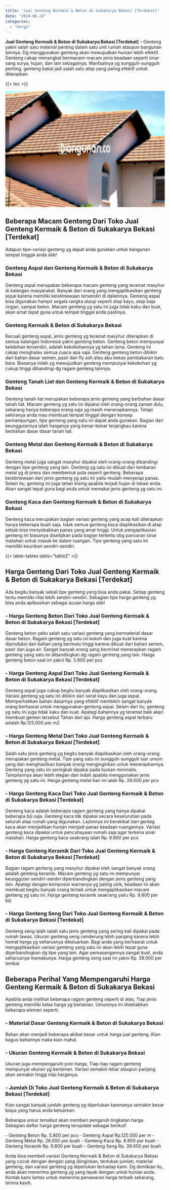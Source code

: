 ```yaml
---
title: "Jual Genteng Kermaik & Beton di Sukakarya Bekasi [Terdekat]"
date: "2024-06-24"
categories: 
  - "harga"
---
```


**Jual Genteng Kermaik & Beton di Sukakarya Bekasi \[Terdekat\]** – Genteng yakni salah satu material penting dalam satu unit rumah ataupun bangunan lainnya. Dg menggunakan genteng akan mewujudkan hunian lebih efektif. Genteng cakap menangkal bermacam-macam jenis keadaan seperti sinar sang surya, hujan, dan lain sebagainya. Manfaatnya yg sungguh-sungguh penting, genteng bakal jadi salah satu atap yang paling efektif untuk diterapkan.

{{< toc >}}

![Jual Genteng Kermaik & Beton di Sukakarya Bekasi [Terdekat]](/images/genteng-minimalis-murah30.png)

## Beberapa Macam Genteng Dari Toko Jual Genteng Kermaik & Beton di Sukakarya Bekasi \[Terdekat\]

Adapun tipe-variasi genteng yg dapat anda gunakan untuk bangunan tempat tinggal anda sbb!

### Genteng Aspal dan Genteng Kermaik & Beton di Sukakarya Bekasi

Genteng aspal merupakan beberapa macam genteng yang teramat masyhur di kalangan masyarakat. Banyak dari orang yang mengaplikasikan genteng aspal karena memiliki keistimewaan tersendiri di dalamnya. Genteng aspal bisa digunakan hampir segala rangka ataup seperti atap kayu, atap baja ringan, sampai beton. Macam genteng yg satu ini juga tidak kaku dan kuat, akan amat tepat guna untuk tempat tinggal anda pastinya.

### Genteng Kermaik & Beton di Sukakarya Bekasi

Kecuali genteng aspal, jenis genteng yg teramat masyhur diterapkan di semua kalangan Indonesia yakni genteng beton. Genteng beton mempunyai kelebihan tersendiri, adalah kekokohannya yg tahan lama. Genteng ini cakap menghalau semua cuaca apa saja. Genteng genteng beton dibikin dari bahan dasar semen, pasir dan fly ash atau abu bekas pembakaran batu bara. Biasanya inilah yg mewujudkan genteng mempunyai kekokohan yg cukup tinggi dibandingi dg ragam genteng lainnya.

### Genteng Tanah Liat dan Genteng Kermaik & Beton di Sukakarya Bekasi

Genteng tanah liat merupakan beberapa jenis genteng yang berbahan dasar tanah liat. Macam genteng yg satu ini dipakai oleh orang-orang zaman dulu, sekarang hanya beberapa orang saja yg masih menerapkannya. Tetapi sekiranya anda mau membuat tempat tinggal dengan konsep perkampungan, tipe genteng yang satu ini dapat anda gunakan. Bagian dari keunggulannya ialah harganya yang benar-benar terjangkau karena berbahan dasar dasar tanah liat.

### Genteng Metal dan Genteng Kermaik & Beton di Sukakarya Bekasi

Genteng metal juga sangat masyhur dipakai oleh orang-orang dibandingi dengan tipe genteng yang lain. Genteng yg satu ini dibuat dari lembaran metal yg di press dan membentuk pola seperti genteng. Beberapa keistimewaan dari jenis genteng yg satu ini yaitu mudah menyerap panas. Selain itu, genteng ini juga tahan bising apabila terjadi hujan di lokasi anda. Akan sangat tepat guna bagi anda untuk memakai jenis genteng yg satu ini.

### Genteng Kaca dan Genteng Kermaik & Beton di Sukakarya Bekasi

Genteng kaca merupakan bagian variasi genteng yang acap kali diterapkan hanya beberapa buah saja. tidak semua genteng kaca diaplikasikan di atap sebab bisa menyebabkan panas yang amat tinggi. Untuk pengaplikasian genteng ini biasanya diselipkan pada bagian tertentu sbg pancaran sinar matahari untuk masuk ke dalam ruangan. Tipe genteng yang satu ini memiliki keunikan sendiri-sendiri.

{{< table-tables table="table2" >}}

## Harga Genteng Dari Toko Jual Genteng Kermaik & Beton di Sukakarya Bekasi \[Terdekat\]

Ada begitu banyak sekali tipe genteng yang bisa anda pakai. Setiap genteng tentu memiliki nilai lebih sendiri-sendiri. Sebagian tipe harga genteng yg bisa anda aplikasikan sebagai acuan harga sbb!

### \- Harga Genteng Beton Dari Toko Jual Genteng Kermaik & Beton di Sukakarya Bekasi \[Terdekat\]

Genteng beton yaitu salah satu variasi genteng yang bermaterial dasar dasar beton. Ragam genteng yg satu ini kokoh dan juga kuat karena diproduksi dari bahan yang bermutu tinggi karena dibuat dari bahan semen, pasir dan juga air. Sangat banyak orang yang berminat menerapkan ragam genteng yang satu ini dibandingkan dg ragam genteng yang lain. Harga genteng beton saat ini yakni Rp. 5.800 per pcs

### \- Harga Genteng Aspal Dari Toko Jual Genteng Kermaik & Beton di Sukakarya Bekasi \[Terdekat\]

Genteng aspal juga cukup begitu banyak diaplikasikan oleh orang-orang. Variasi genteng yg satu ini dibikin dari serat kayu dan juga aspal. Memperhatikan bahan dasarnya yang efektif membikin sangat banyak orang berhasrat untuk menggunakan genteng aspal. Selain dari itu, genteng yg satu ini juga tidak kaku dan kuat. Apalagi bahannya yg teramat baik akan membuat genten tersebut Tahan dari api. Harga genteng aspal terbaru adalah Rp.125.000 per m2

### \- Harga Genteng Metal Dari Toko Jual Genteng Kermaik & Beton di Sukakarya Bekasi \[Terdekat\]

Salah satu jenis genteng yg begitu banyak diaplikasikan oleh orang-orang merupakan genteng metal. Tipe yang satu ini sungguh-sungguh luar umum yang dan menghasilkan banyak orang menginginkan untuk menerapkannya. Genteng yang satu ini seringkali dipakai pada hunian minimalis. Tampilannya akan lebih elegan dan indah apabila menggunakan jenis genteng yg satu ini. Harga genteng metal hari ini ialah Rp. 26.000 per pcs

### \- Harga Genteng Kaca Dari Toko Jual Genteng Kermaik & Beton di Sukakarya Bekasi \[Terdekat\]

Genteng kaca adalah beberapa ragam genteng yang hanya dipakai beberapa biji saja. Genteng kaca tdk dipakai secara keseluruhan pada seluruh atap rumah yang digunakan. Lazimnya ini berakibat dari genteg kaca akan menjadikan hunian menjadi panas keadaan ruangannya. Variasi genteng kaca dipakai untuk pencahayaan rumah saja agar terkena sinar matahari. Harga genteng kaca seakrang ialah Rp. 8.800 per pcs

### \- Harga Genteng Keramik Dari Toko Jual Genteng Kermaik & Beton di Sukakarya Bekasi \[Terdekat\]

Bagian ragam genteng yang masyhur dipakai oleh sangat banyak orang adalah genteng keramik. Macam genteng yg satu ini mempunyai keunggulan sendiri-sendiri diperbandingkan dengan jenis genteng yang lain. Apalagi dengan komposisi warnanya yg paling unik, keadaan ini akan membuat begitu banyak orang tertaik untuk mengaplikasikan macam genteng yg satu ini. Harga genteng keramik seakrang yaitu Rp. 9.800 per biji

### \- Harga Genteng Seng Dari Toko Jual Genteng Kermaik & Beton di Sukakarya Bekasi \[Terdekat\]

Genteng seng ialah salah satu jenis genteng yang sering kali dipakai pada rumah lawas. Ukuran genteng seng cenderung lebih panjang karena lebih hemat harga yg seharusnya dikeluarkan. Bagi anda yang berhasrat untuk mengaplikasikan variasi genteng yang satu ini akan lebih tepat guna diperbandingkan dg tipe yang lain. Agar pemasangannya sangat kuat, anda seharusnya memakunya. Harga genteng seng saat ini yakni Rp. 39.000 per lembar

## Beberapa Perihal Yang Mempengaruhi Harga Genteng Kermaik & Beton di Sukakarya Bekasi

Apabila anda melihat beberapa ragam genteng seperti di atas, Tiap jenis genteng memiliki kelas harga yg berlainan. Umumnya ini disebabkan beberapa elemen seperti:

### \- Material Dasar Genteng Kermaik & Beton di Sukakarya Bekasi

Bahan akan menjadi beberapa akibat besar untuk harga jual genteng. Kian bagus bahannya maka kian mahal.

### \- Ukuran Genteng Kermaik & Beton di Sukakarya Bekasi

Ukuran juga mempengaruhi poin harga, Tiap-tiap ragam genteng mempunyai ukuran yg berlainan. Variasi semakin lebar ataupun panjang akan semakin tinggi nilai harganya.

### \- Jumlah Di Toko Jual Genteng Kermaik & Beton di Sukakarya Bekasi \[Terdekat\]

Kian sangat banyak jumlah genteng yg diperlukan karenanya semakin besar biaya yang harus anda keluarkan.

Beberapa unsur tersebut akan memberi pengaruh tingkatan harga. Sebagian daftar harga genteng terupdate sebagai berikut!

\- Genteng Beton Rp. 5.800 per pcs - Genteng Aspal Rp.125.000 per m - Genteng Metal Rp. 26.000 per buah - Genteng Kaca Rp. 8.800 per buah - Genteng Keramik Rp. 9.800 per buah - Genteng Seng Rp. 39.000 per buah

Anda bisa membeli variasi Genteng Kermaik & Beton di Sukakarya Bekasi yang cocok dengan dengan yang diinginkan, tentukan jumlah, material genteng, dan variasi genteng yg diperlukan terhadap kami. Dg demikian itu, anda akan menerima genteng yg yang layak dengan untuk hunian anda. Kontak kami lantas untuk menerima penawaran harga terbaik sekarang, terima kasih.
